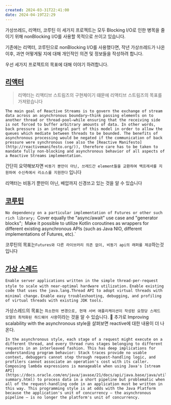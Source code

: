 ```yaml
---
created: 2024-03-31T22:41:00
date: 2024-04-19T22:29
---
```

가상쓰레드, 리액터, 코루틴 이 세가지 프로젝트는 모두 Blocking I/O로 인한 병목을 줄이기 위해 nonBlocking I/O를 사용할 목적으로 쓰이고 있습니다.

기존에는 리액터, 코루틴으로 nonBlocking I/O를 사용했다면, 작년 가상쓰레드가 나온 이후, 과연 어떻게될 지에 대해 개인적인 의견 및 정보들을 작성하려 합니다.

우선 세가지 프로젝트의 목표에 대해 이야기 하려합니다.
## [리액터](https://www.reactive-streams.org/)
> 리액터는 리액티브 스트림즈의 구현체이기 떄문에 리액티브 스트림즈의 목표를 가져왔습니다

`The main goal of Reactive Streams is to govern the exchange of stream data across an asynchronous boundary—think passing elements on to another thread or thread-pool—while ensuring that the receiving side is not forced to buffer arbitrary amounts of data. In other words, back pressure is an integral part of this model in order to allow the queues which mediate between threads to be bounded. The benefits of asynchronous processing would be negated if the communication of back pressure were synchronous (see also the [Reactive Manifesto](http://reactivemanifesto.org/)), therefore care has to be taken to mandate fully non-blocking and asynchronous behavior of all aspects of a Reactive Streams implementation.`

간단히 요약해보자면
`비동기 뿐만이 아닌, 쓰레드간 element들을 교환하여 백프레셔를 지원하여 수신측에서 리소스를 지원한다`
입니다

리액터는 비동기 뿐만이 아닌, 배압까지 신경쓰고 있는 것을 알 수 있습니다

## [코루틴](https://github.com/Kotlin/KEEP/blob/master/proposals/coroutines.md)

`No dependency on a particular implementation of Futures or other such rich library;
`Cover equally the "async/await" use case and "generator blocks";`
`Make it possible to utilize Kotlin coroutines as wrappers for different existing asynchronous APIs (such as Java NIO, different implementations of Futures, etc).`

코루틴의 목표는`Futures와 다른 라이브러리 의존 없이, 비동기 api의 래퍼를 제공`하는것 입니다

## [가상 스레드](https://openjdk.org/jeps/444)

`Enable server applications written in the simple thread-per-request style to scale with near-optimal hardware utilization.`
`Enable existing code that uses the java.lang.Thread API to adopt virtual threads with minimal change.`
`Enable easy troubleshooting, debugging, and profiling of virtual threads with existing JDK tools.`

가상스레드의 목표는 `최소한의 변경으로, 현재 서버 애플리케이션이 작성된 요청당 스레드 모델의 최적화된 하드웨어 사용`이라는 것을 알 수 있습니다.

추가로 Improving scalability with the asynchronous style을 살펴보면 reactive에 대한 내용이 더 나온다.
```
In the asynchronous style, each stage of a request might execute on a different thread, and every thread runs stages belonging to different requests in an interleaved fashion. This has deep implications for understanding program behavior: Stack traces provide no usable context, debuggers cannot step through request-handling logic, and profilers cannot associate an operation's cost with its caller. Composing lambda expressions is manageable when using Java's [stream API](https://docs.oracle.com/en/java/javase/21/docs/api/java.base/java/util/stream/package-summary.html) to process data in a short pipeline but problematic when all of the request-handling code in an application must be written in this way. This programming style is at odds with the Java Platform because the application's unit of concurrency — the asynchronous pipeline — is no longer the platform's unit of concurrency.
```

